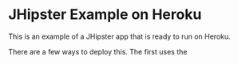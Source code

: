 JHipster Example on Heroku
==========================

This is an example of a JHipster app that is ready to run on Heroku.

There are a few ways to deploy this. The first uses the 
